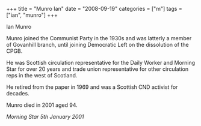 +++
title = "Munro Ian"
date = "2008-09-19"
categories = ["m"]
tags = ["ian", "munro"]
+++

Ian Munro

Munro joined the Communist Party in the 1930s and was latterly a member of Govanhill branch, until joining Democratic Left on the dissolution of the CPGB.

He was Scottish circulation representative for the Daily Worker and Morning Star for over 20 years and trade union representative for other circulation reps in the west of Scotland.

He retired from the paper in 1969 and was a Scottish CND activist for decades.

Munro died in 2001 aged 94.

_Morning Star 5th January 2001_
